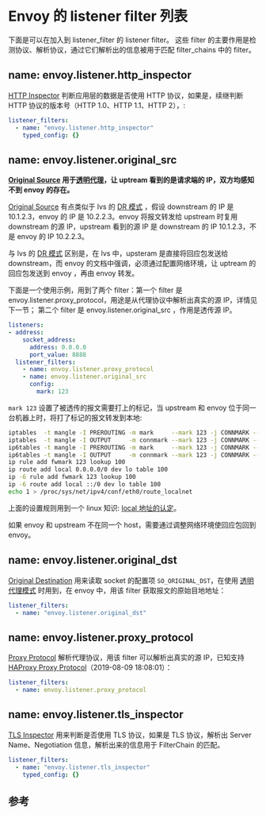 <!-- toc -->
# Envoy 的 listener filter 列表

下面是可以在加入到 listener_filter 的 listener filter。 这些 filter 的主要作用是检测协议、解析协议，通过它们解析出的信息被用于匹配 filter_chains 中的 filter。

## name: envoy.listener.http_inspector

[HTTP Inspector][7] 判断应用层的数据是否使用 HTTP 协议，如果是，续继判断 HTTP 协议的版本号（HTTP 1.0、HTTP 1.1、HTTP 2），: 

```yaml
listener_filters:
  - name: "envoy.listener.http_inspector"
    typed_config: {}
```

## name: envoy.listener.original_src

**[Original Source][10]  用于[透明代理][9]，让 uptream 看到的是请求端的 IP，双方均感知不到 envoy 的存在。**

[Original Source][10] 有点类似于 lvs 的 [DR 模式][11] ，假设 downstream 的 IP 是 10.1.2.3，envoy 的 IP 是 10.2.2.3。envoy 将报文转发给 upstream 时复用 downstream 的源 IP，upstream 看到的源 IP 是 downstream 的 IP  10.1.2.3，不是 envoy 的 IP 10.2.2.3。

与 lvs 的 [DR 模式][11] 区别是，在 lvs 中，upsteram 是直接将回应包发送给 downstream，而 envoy 的文档中强调，必须通过配置网络环境，让 uptream 的回应包发送到 envoy ，再由 envoy 转发。

下面是一个使用示例，用到了两个 filter：第一个 filter 是 envoy.listener.proxy_protocol，用途是从代理协议中解析出真实的源 IP，详情见下一节； 第二个 filter 是 envoy.listener.original_src ，作用是透传源 IP。

```yaml
listeners:
- address:
    socket_address:
      address: 0.0.0.0
      port_value: 8888
  listener_filters:
    - name: envoy.listener.proxy_protocol
    - name: envoy.listener.original_src
      config:
        mark: 123
```

`mark 123` 设置了被透传的报文需要打上的标记，当 upstream 和 envoy 位于同一台机器上时，将打了标记的报文转发到本地: 

```sh
iptables  -t mangle -I PREROUTING -m mark     --mark 123 -j CONNMARK --save-mark
iptables  -t mangle -I OUTPUT     -m connmark --mark 123 -j CONNMARK --restore-mark
ip6tables -t mangle -I PREROUTING -m mark     --mark 123 -j CONNMARK --save-mark
ip6tables -t mangle -I OUTPUT     -m connmark --mark 123 -j CONNMARK --restore-mark
ip rule add fwmark 123 lookup 100
ip route add local 0.0.0.0/0 dev lo table 100
ip -6 rule add fwmark 123 lookup 100
ip -6 route add local ::/0 dev lo table 100
echo 1 > /proc/sys/net/ipv4/conf/eth0/route_localnet
```

上面的设置规则用到一个 linux 知识: [local 地址的认定](../linuxsys/localip.md)。

如果 envoy 和 upstream 不在同一个 host，需要通过调整网络环境使回应包回到 envoy。

## name: envoy.listener.original_dst

[Original Destination][8] 用来读取 socket 的配置项 `SO_ORIGINAL_DST`，在使用 [透明代理模式][9] 时用到，在 envoy 中，用该 filter 获取报文的原始目地地址：

```yaml
listener_filters:
  - name: "envoy.listener.original_dst"
```

## name: envoy.listener.proxy_protocol

[Proxy Protocol][12] 解析代理协议，用该 filter 可以解析出真实的源 IP，已知支持 [HAProxy Proxy Protocol][13]（2019-08-09 18:08:01）：

```yaml
listener_filters:
  - name: envoy.listener.proxy_protocol
```

## name: envoy.listener.tls_inspector

[TLS Inspector][14] 用来判断是否使用 TLS 协议，如果是 TLS 协议，解析出 Server Name、Negotiation 信息，解析出来的信息用于 FilterChain 的匹配。

```yaml
listener_filters:
  - name: "envoy.listener.tls_inspector"
    typed_config: {}
```

## 参考

[1]: https://www.envoyproxy.io/docs/envoy/latest/api-v2/config/config#  "Extensions"
[2]: https://www.envoyproxy.io/docs/envoy/latest/api-v2/config/filter/filter "Filters"
[3]: https://www.envoyproxy.io/docs/envoy/latest/api-v2/config/filter/http/http "HTTP filters"
[4]: https://www.envoyproxy.io/docs/envoy/latest/api-v2/config/filter/network/http_connection_manager/v2/http_connection_manager.proto "HTTP connection manager"
[5]: https://www.envoyproxy.io/docs/envoy/latest/api-v2/config/filter/network/network "Network filters"
[6]: https://www.envoyproxy.io/docs/envoy/latest/configuration/configuration  "Configuration reference"
[7]: https://www.envoyproxy.io/docs/envoy/latest/configuration/listener_filters/http_inspector "HTTP Inspector"
[8]: https://www.envoyproxy.io/docs/envoy/latest/configuration/listener_filters/original_dst_filter "Original Destination"
[9]: https://www.envoyproxy.io/docs/envoy/latest/api-v2/api/v2/lds.proto#envoy-api-field-listener-transparent  "transparent"
[10]: https://www.envoyproxy.io/docs/envoy/latest/configuration/listener_filters/original_src_filter "Original Source"
[11]: http://www.linuxvirtualserver.org/VS-DRouting.html "Virtual Server via Direct Routing"
[12]: https://www.envoyproxy.io/docs/envoy/latest/configuration/listener_filters/proxy_protocol#config-listener-filters-proxy-protocol "Proxy Protocol"
[13]: https://www.haproxy.org/download/1.9/doc/proxy-protocol.txt "The PROXY protocol"
[14]: https://www.envoyproxy.io/docs/envoy/latest/configuration/listener_filters/tls_inspector "TLS Inspector"
